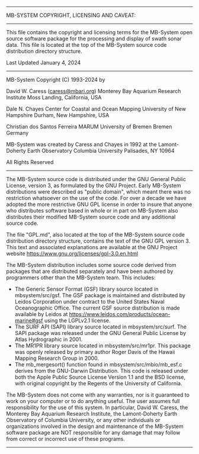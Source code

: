 -------------------------------------------------------------------------------
MB-SYSTEM COPYRIGHT, LICENSING AND CAVEAT:

-------------------------------------------------------------------------------

This file contains the copyright and licensing terms for the MB-System open
source software package for the processing and display of swath sonar data.
This file is located at the top of the MB-System source code distribution
directory structure.

Last Updated January 4, 2024

-------------------------------------------------------------------------------

MB-System Copyright (C) 1993-2024 by

David W. Caress (caress@mbari.org)
Monterey Bay Aquarium Research Institute
Moss Landing, California, USA

Dale N. Chayes 
Center for Coastal and Ocean Mapping
University of New Hampshire
Durham, New Hampshire, USA

Christian dos Santos Ferreira
MARUM
University of Bremen
Bremen Germany

MB-System was created by Caress and Chayes in 1992 at the
Lamont-Doherty Earth Observatory
Columbia University
Palisades, NY 10964

All Rights Reserved

-------------------------------------------------------------------------------

The MB-System source code is distributed under the GNU General Public License,
version 3, as formulated by the GNU Project. Early MB-System distributions
were described as "public domain", which meant there was no restriction
whatsoever on the use of the code. For over a decade we have adopted the
more restrictive GNU GPL license in order to insure that anyone who distributes
software based in whole or in part on MB-System also distributes their
modified MB-System source code and any additional source code.

The file "GPL.md", also located at the top of the MB-System source code
distribution directory structure, contains the text of the GNU GPL version 3.
This text and associated explanations are available at the GNU Project website
https://www.gnu.org/licenses/gpl-3.0.en.html

The MB-System distribution includes some source code derived from packages that
are distributed separately and have been authored by programmers other than the
MB-System team. This includes:

* The Generic Sensor Format (GSF) library source located in mbsystem/src/gsf. 
  The GSF package is maintained and distributed by Leidos Corporation under 
  contract to the United States Naval Oceanographic Office. The current GSF 
  source distribution is made available by Leidos at 
    https://www.leidos.com/products/ocean-marine#gsf 
  using the LGPLv2.1 license.
* The SURF API (SAPI) library source located in mbsystem/src/surf. The SAPI 
  package was released under the GNU General Public License by Atlas Hydrographic 
  in 2001.
* The MR1PR library source located in mbsystem/src/mr1pr. This package was openly 
  released by primary author Roger Davis of the Hawaii Mapping Research Group in 2000.
* The mb_mergesort() function found in mbsystem/src/mbio/mb_esf.c derives from the 
  GNU-Darwin Distribution. This code is released under both the Apple Public Source 
  License Version 1.1 and the BSD license, with original copyright by the Regents 
  of the University of California.

The MB-System does not come with any warranties, nor is it guaranteed to work 
on your computer or to do anything useful. The user assumes full responsibility
for the use of this system. In particular, David W. Caress, the Monterey Bay 
Aquarium Research Institute, the Lamont-Doherty Earth Observatory of Columbia 
University, or any other individuals or organizations involved in the design 
and maintenance of the MB-System software package are NOT responsible for any 
damage that may follow from correct or incorrect use of these programs.

-------------------------------------------------------------------------------
